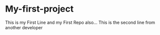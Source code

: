 # My-first-project
This is my First Line and my First Repo also...
This is the second line from another developer
